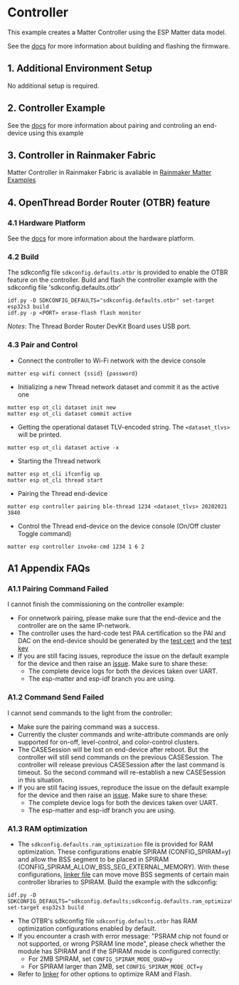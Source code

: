 # Controller

This example creates a Matter Controller using the ESP Matter data model.


See the [docs](https://docs.espressif.com/projects/esp-matter/en/latest/esp32/developing.html) for more information about building and flashing the firmware.

## 1. Additional Environment Setup

No additional setup is required.

## 2. Controller Example

See the [docs](https://docs.espressif.com/projects/esp-matter/en/latest/esp32/developing.html#controller-example) for more information
about pairing and controling an end-device using this example

## 3. Controller in Rainmaker Fabric

Matter Controller in Rainmaker Fabric is avaliable in [Rainmaker Matter Examples](https://github.com/espressif/esp-rainmaker/tree/master/examples/matter)

## 4. OpenThread Border Router (OTBR) feature

### 4.1 Hardware Platform

See the [docs](https://github.com/espressif/esp-thread-br#hardware-platforms) for more information about the hardware platform.

### 4.2 Build

The sdkconfig file `sdkconfig.defaults.otbr` is provided to enable the OTBR feature on the controller.
Build and flash the controller example with the sdkconfig file 'sdkconfig.defaults.otbr'

```
idf.py -D SDKCONFIG_DEFAULTS="sdkconfig.defaults.otbr" set-target esp32s3 build
idf.py -p <PORT> erase-flash flash monitor
```

*Notes*: The Thread Border Router DevKit Board uses USB port.

### 4.3 Pair and Control

- Connect the controller to Wi-Fi network with the device console

```
matter esp wifi connect {ssid} {password}
```

- Initializing a new Thread network dataset and commit it as the active one

```
matter esp ot_cli dataset init new
matter esp ot_cli dataset commit active
```

- Getting the operational dataset TLV-encoded string. The `<dataset_tlvs>` will be printed.

```
matter esp ot_cli dataset active -x
```

- Starting the Thread network

```
matter esp ot_cli ifconfig up
matter esp ot_cli thread start
```

- Pairing the Thread end-device

```
matter esp controller pairing ble-thread 1234 <dataset_tlvs> 20202021 3840
```

- Control the Thread end-device on the device console (On/Off cluster Toggle command)

```
matter esp controller invoke-cmd 1234 1 6 2
```

## A1 Appendix FAQs

### A1.1 Pairing Command Failed

I cannot finish the commissioning on the controller example:

-   For onnetwork pairing, please make sure that the end-device and the controller are on the same IP-network.
-   The controller uses the hard-code test PAA certification so the PAI and DAC on the end-device should be generated by the [test cert](https://github.com/espressif/connectedhomeip/blob/4f7669b052b16bd054227376e1bbadac85419793/credentials/test/attestation/Chip-Test-PAA-NoVID-Cert.pem) and the [test key](https://github.com/espressif/connectedhomeip/blob/4f7669b052b16bd054227376e1bbadac85419793/credentials/test/attestation/Chip-Test-PAA-NoVID-Key.pem)
-   If you are still facing issues, reproduce the issue on the default example for the device and then raise an [issue](https://github.com/espressif/esp-matter/issues). Make sure to share these:
    -   The complete device logs for both the devices taken over UART.
    -   The esp-matter and esp-idf branch you are using.

### A1.2 Command Send Failed

I cannot send commands to the light from the controller:

-   Make sure the pairing command was a success.
-   Currently the cluster commands and write-attribute commands are only supported for on-off, level-control, and color-control clusters.
-   The CASESession will be lost on end-device after reboot. But the controller will still send commands on the previous CASESession. The controller will release previous CASESession after the last command is timeout. So the second command will re-establish a new CASESession in this situation.
-   If you are still facing issues, reproduce the issue on the default example for the device and then raise an [issue](https://github.com/espressif/esp-matter/issues). Make sure to share these:
    -   The complete device logs for both the devices taken over UART.
    -   The esp-matter and esp-idf branch you are using.

### A1.3 RAM optimization
-   The `sdkconfig.defaults.ram_optimization` file is provided for RAM optimization. These configurations enable SPIRAM (CONFIG_SPIRAM=y) and allow the BSS segment to be placed in SPIRAM (CONFIG_SPIRAM_ALLOW_BSS_SEG_EXTERNAL_MEMORY). With these configurations, [linker file](./main/linker.lf) can move move BSS segments of certain main controller libraries to SPIRAM. Build the example with the sdkconfig:
```
idf.py -D SDKCONFIG_DEFAULTS="sdkconfig.defaults;sdkconfig.defaults.ram_optimization" set-target esp32s3 build
```
-   The OTBR's sdkconfig file `sdkconfig.defaults.otbr` has RAM optimization configurations enabled by default.
-   If you encounter a crash with error message: "PSRAM chip not found or not supported, or wrong PSRAM line mode", please check whether the module has SPIRAM and if the SPIRAM mode is configured correctly:
    -   For 2MB SPIRAM, set `CONFIG_SPIRAM_MODE_QUAD=y`
    -   For SPIRAM larger than 2MB, set `CONFIG_SPIRAM_MODE_OCT=y`
-   Refer to [linker](https://docs.espressif.com/projects/esp-matter/en/latest/esp32/optimizations.html#configuration-options-to-optimize-ram-and-flash) for other options to optimize RAM and Flash.
